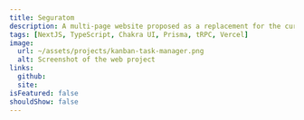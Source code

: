 ```yaml
---
title: Seguratom
description: A multi-page website proposed as a replacement for the current one. All the content is managed with Strapi, a headless CMS
tags: [NextJS, TypeScript, Chakra UI, Prisma, tRPC, Vercel]
image:
  url: ~/assets/projects/kanban-task-manager.png
  alt: Screenshot of the web project
links:
  github:
  site:
isFeatured: false
shouldShow: false
---
```

